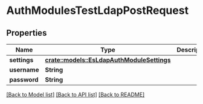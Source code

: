 # AuthModulesTestLdapPostRequest

## Properties

Name | Type | Description | Notes
------------ | ------------- | ------------- | -------------
**settings** | [**crate::models::EsLdapAuthModuleSettings**](ES_LdapAuthModuleSettings.md) |  | 
**username** | **String** |  | 
**password** | **String** |  | 

[[Back to Model list]](../README.md#documentation-for-models) [[Back to API list]](../README.md#documentation-for-api-endpoints) [[Back to README]](../README.md)


